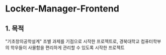 # Locker-Manager-Frontend
## 1. 목적
"기초창의공학설계" 조별 과제를 기점으로 시작한 프로젝트로, 경북대학교 컴퓨터학부의 학우들이 사물함을 편리하게 관리할 수 있도록 시작한 프로젝트
